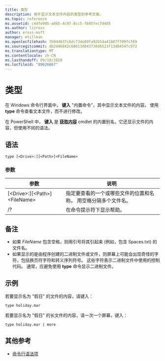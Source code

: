 ```yaml
---
title: 类型
description: 用于显示文本文件内容的类型的参考文章。
ms.topic: reference
ms.assetid: c44fe905-a865-4c97-8cc5-fb95fec7d4d5
ms.author: lizross
author: eross-msft
manager: mtillman
ms.openlocfilehash: 7b944037c6dc73de89fa92b54a41b07ff09fcf69
ms.sourcegitcommit: db2d46842c68813d043738d6523f13d8454fc972
ms.translationtype: MT
ms.contentlocale: zh-CN
ms.lasthandoff: 09/10/2020
ms.locfileid: "89626667"
---
```

# <a name="type"></a>类型

在 Windows 命令行界面中， **键入** "内置命令"，其中显示文本文件的内容。 使用 **type** 命令查看文本文件，而不进行修改。

在 PowerShell 中， **键入** 是 **[获取内容](/powershell/module/microsoft.powershell.management/get-content)** cmdlet 的内置别名，它还显示文件的内容，但使用不同的语法。

## <a name="syntax"></a>语法

```
type [<Drive>:][<Path>]<FileName>
```

### <a name="parameters"></a>参数

|参数|说明|
|---------|-----------|
|[\<Drive>:][\<Path>]\<FileName>|指定要查看的一个或哪些文件的位置和名称。 用空格分隔多个文件名。|
|/?|在命令提示符下显示帮助。|

## <a name="remarks"></a>备注

-   如果 *FileName* 包含空格，则用引号将其引起来 (例如，包含 Spaces.txt) 的文件名。
-   如果显示的是由程序创建的二进制文件或文件，则屏幕上可能会出现奇怪的字符，包括换页符字符和转义序列符号。 这些字符表示二进制文件中使用的控制代码。 通常，应避免使用 **type** 命令显示二进制文件。

## <a name="examples"></a>示例

若要显示名为 "假日" 的文件的内容，请键入：
```
type holiday.mar
```
若要显示名为 "假日" 的长文件的内容，请一次一个屏幕，键入：
```
type holiday.mar | more
```

## <a name="additional-references"></a>其他参考

- [命令行语法项](command-line-syntax-key.md)

